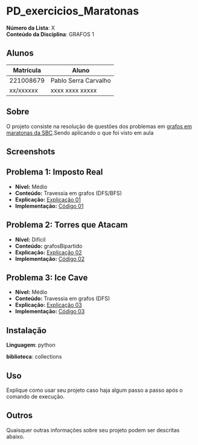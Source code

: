 
# PD_exercicios_Maratonas


**Número da Lista**: X<br>
**Conteúdo da Disciplina**: GRAFOS 1

## Alunos
|Matrícula | Aluno |
| -- | -- |
| 221008679 | Pablo Serra Carvalho |
| xx/xxxxxx  |  xxxx xxxx xxxxx |

## Sobre 
O projeto consiste na resolução de questões dos problemas em [grafos em maratonas da SBC](https://github.com/Pabloserrapxx/PD_exercicios_Maratonas/blob/main/PROBLEMASMARATONAGRAFOS.pdf).Sendo aplicando o  que foi visto em aula

## Screenshots
## Problema 1: Imposto Real
- **Nível:** Médio
- **Conteúdo:** Travessia em grafos (DFS/BFS)
- **Explicação:** [Explicação 01](link_para_explicacao_01)
- **Implementação:** [Código 01](link_para_codigo_01)

## Problema 2: Torres que Atacam
- **Nível:** Difícil
- **Conteúdo:** grafosBipartido
- **Explicação:** [Explicação 02](link_para_explicacao_02)
- **Implementação:** [Código 02](link_para_codigo_02)

## Problema 3: Ice Cave
- **Nível:** Médio
- **Conteúdo:** Travessia em grafos (DFS)
- **Explicação:** [Explicação 03](link_para_explicacao_03)
- **Implementação:** [Código 03](link_para_codigo_03)
  

## Instalação 

**Linguagem**: python 

**biblioteca**: collections

## Uso 
Explique como usar seu projeto caso haja algum passo a passo após o comando de execução.

## Outros 
Quaisquer outras informações sobre seu projeto podem ser descritas abaixo.
